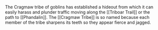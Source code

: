 The Cragmaw tribe of goblins has established a hideout from which it can easily harass and plunder traffic moving along the [[Triboar Trail]] or the path to [[Phandalin]]. The [[Cragmaw Tribe]] is so named because each member of the
tribe sharpens its teeth so they appear fierce and jagged.